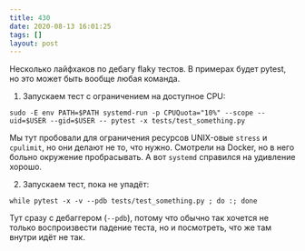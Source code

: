 ```yaml
---
title: 430
date: 2020-08-13 16:01:25
tags: []
layout: post
---
```


Несколько лайфхаков по дебагу flaky тестов. В примерах будет pytest, но это может быть вообще любая команда.

1. Запускаем тест с ограничением на доступное CPU:

```sudo -E env PATH=$PATH systemd-run -p CPUQuota="10%" --scope --uid=$USER --gid=$USER -- pytest -x tests/test_something.py```

Мы тут пробовали для ограничения ресурсов UNIX-овые `stress` и `cpulimit`, но они делают не то, что нужно. Смотрели на Docker, но в него больно окружение пробрасывать. А вот `systemd` справился на удивление хорошо.

2. Запускаем тест, пока не упадёт:

```while pytest -x -v --pdb tests/test_something.py ; do :; done```

Тут сразу с дебаггером (`--pdb`), потому что обычно так хочется не только воспроизвести падение теста, но и посмотреть, что же там внутри идёт не так.
